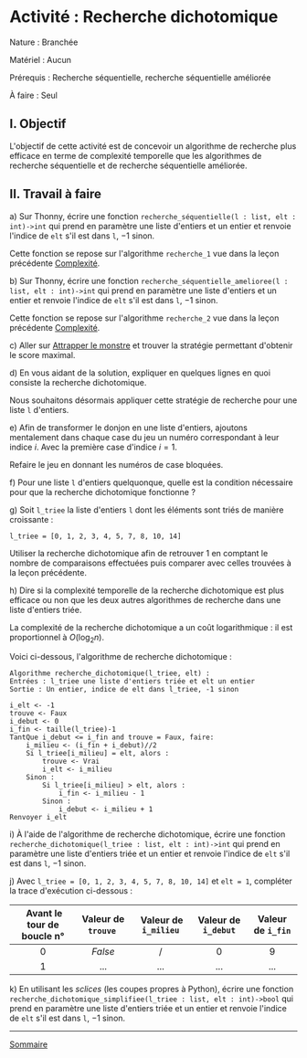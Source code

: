 # Activité : Recherche dichotomique

Nature : Branchée

Matériel : Aucun

Prérequis : Recherche séquentielle, recherche séquentielle améliorée

À faire : Seul

## I. Objectif

L'objectif de cette activité est de concevoir un algorithme de recherche plus efficace en terme de complexité temporelle que les algorithmes de recherche séquentielle et de recherche séquentielle améliorée.

## II. Travail à faire

a) Sur Thonny, écrire une fonction `recherche_séquentielle(l : list, elt : int)->int` qui prend en paramètre une liste d'entiers et un entier et renvoie l'indice de `elt` s'il est dans `l`, $-1$ sinon.

Cette fonction se repose sur l'algorithme `recherche_1` vue dans la leçon précédente [Complexité](./Complexité.md).

b) Sur Thonny, écrire une fonction `recherche_séquentielle_amelioree(l : list, elt : int)->int` qui prend en paramètre une liste d'entiers et un entier et renvoie l'indice de `elt` s'il est dans `l`, $-1$ sinon.

Cette fonction se repose sur l'algorithme `recherche_2` vue dans la leçon précédente [Complexité](./Complexité.md).

c) Aller sur [Attrapper le monstre](https://castor-informatique.fr/questions/2014/2014-FR-03-monster/) et trouver la stratégie permettant d'obtenir le score maximal.

d) En vous aidant de la solution, expliquer en quelques lignes en quoi consiste la recherche dichotomique.

Nous souhaitons désormais appliquer cette stratégie de recherche pour une liste `l` d'entiers.

e) Afin de transformer le donjon en une liste d'entiers, ajoutons mentalement dans chaque case du jeu un numéro correspondant à leur indice $i$. Avec la première case d'indice $i=1$.

Refaire le jeu en donnant les numéros de case bloquées.

f) Pour une liste `l` d'entiers quelquonque, quelle est la condition nécessaire pour que la recherche dichotomique fonctionne ?

g) Soit `l_triee` la liste d'entiers `l` dont les éléments sont triés de manière croissante :

`l_triee = [0, 1, 2, 3, 4, 5, 7, 8, 10, 14]`

Utiliser la recherche dichotomique afin de retrouver $1$ en comptant le nombre de comparaisons effectuées puis comparer avec celles trouvées à la leçon précédente.

h) Dire si la complexité temporelle de la recherche dichotomique est plus efficace ou non que les deux autres algorithmes de recherche dans une liste d'entiers triée.

La complexité de la recherche dichotomique a un coût logarithmique : il est proportionnel à $O(\log_2 n)$.

Voici ci-dessous, l'algorithme de recherche dichotomique :

```
Algorithme recherche_dichotomique(l_triee, elt) :
Entrées : l_triee une liste d'entiers triée et elt un entier
Sortie : Un entier, indice de elt dans l_triee, -1 sinon

i_elt <- -1
trouve <- Faux
i_debut <- 0
i_fin <- taille(l_triee)-1
TantQue i_debut <= i_fin and trouve = Faux, faire:
    i_milieu <- (i_fin + i_debut)//2
    Si l_triee[i_milieu] = elt, alors :
        trouve <- Vrai
        i_elt <- i_milieu
    Sinon :
        Si l_triee[i_milieu] > elt, alors :
            i_fin <- i_milieu - 1
        Sinon :
            i_debut <- i_milieu + 1
Renvoyer i_elt
```

i) À l'aide de l'algorithme de recherche dichotomique, écrire une fonction `recherche_dichotomique(l_triee : list, elt : int)->int` qui prend en paramètre une liste d'entiers triée et un entier et renvoie l'indice de `elt` s'il est dans `l`, $-1$ sinon.

j) Avec `l_triee = [0, 1, 2, 3, 4, 5, 7, 8, 10, 14]` et `elt = 1`, compléter la trace d'exécution ci-dessous :

| Avant le tour de boucle n° | Valeur de `trouve` | Valeur de `i_milieu` | Valeur de `i_debut` | Valeur de `i_fin` |
| :---: | :---: | :---: | :---: | :---: |
| $0$ | $False$ | / | $0$ | $9$ |
| $1$ | ... | ... | ... | ... |

k) En utilisant les *sclices* (les coupes propres à Python), écrire une fonction `recherche_dichotomique_simplifiee(l_triee : list, elt : int)->bool` qui prend en paramètre une liste d'entiers triée et un entier et renvoie l'indice de `elt` s'il est dans `l`, $-1$ sinon.

___________________

[Sommaire](./../README.md)












